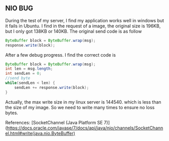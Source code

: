 ## NIO BUG

During the test of my server, I find my application works well in windows but it fails in Ubuntu. I find in the request of a image, the original size is 196KB, but I only got 138KB or 140KB. 
The original send code is as follow
```java
ByteBuffer block = ByteBuffer.wrap(msg);
response.write(block);
```

After a few debug progress. I find the correct code is
```java
ByteBuffer block = ByteBuffer.wrap(msg);
int len = msg.length;
int sendLen = 0;
//send byte
while(sendLen < len) {
    sendLen += response.write(block);
}
```
Actually, the max write size in my linux server is 144540. which is less than the size of my image. So we need to write many times to ensure no loss bytes.

References: [SocketChannel (Java Platform SE 7)](https://docs.oracle.com/javase/7/docs/api/java/nio/channels/SocketChannel.html#write(java.nio.ByteBuffer)